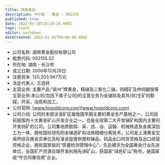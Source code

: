 ```yaml
---
title: 湖南黄金
description: 中小板 - 黄金 - 002155
published: true
date: 2022-04-30T19:20:24.000Z
tags: stock
editor: markdown
dateCreated: 2022-01-01T00:00:00.000Z
---
```


- 公司名称: 湖南黄金股份有限公司
- 股票代码: 002155.SZ
- 所在地: 湖南 - 长沙市
- 成立日期: 2000年12月26日
- 注册资本: 120,203.947万元
- 法定代表人: 王选祥
- 主营业务: 主要产品;“辰州”牌黄金，精锑及三氧化二锑，钨精矿及仲钨酸铵等主营业务:本公司(包括下属子公司)的主营业务为金锑钨及其共(伴)生矿的勘探，开采，冶炼和加工，
- 公司官网: [www.hngoldcorp.com](www.hngoldcorp.com)
- 公司介绍: 公司的本部沃溪矿区属我国早期主要的黄金生产基地之一，公司目前是国内十大黄金矿山开发企业之一，也是全球第二大开发锑矿和国内主要的开发钨矿的公司。公司集地质勘探、采、选、冶、运输、机械修造及金属深加工为一体，拥有国际领先的金锑选矿和冶炼精细分离技术。公司是上海黄金交易所综合类会员单位及标准金锭提供商和锑品、钨品出口供货资格及出口经营资格企业，拥有国家级的“质量检测管理中心”，先后被评为全国黄金行业先进单位，全国矿产资源合理开发利用先进矿山，获国家“绿色矿山”称号，是国家级“守合同重信用”企业。


